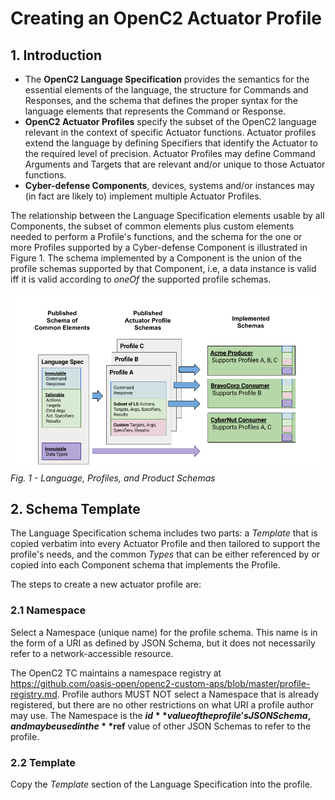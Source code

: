 # Creating an OpenC2 Actuator Profile
## 1. Introduction
* The **OpenC2 Language Specification** provides the semantics for the essential elements
of the language, the structure for Commands and Responses, and the schema that defines the
proper syntax for the language elements that represents the Command or Response.
* **OpenC2 Actuator Profiles** specify the subset of the OpenC2 language relevant in the
context of specific Actuator functions. Actuator profiles extend the language by defining
Specifiers that identify the Actuator to the required level of precision. Actuator Profiles
may define Command Arguments and Targets that are relevant and/or unique to those Actuator functions.
* **Cyber-defense Components**, devices, systems and/or instances may (in fact are likely to)
implement multiple Actuator Profiles.

The relationship between the Language Specification elements usable by all Components,
the subset of common elements plus custom elements needed to perform a Profile's functions,
and the schema for the one or more Profiles supported by a Cyber-defense Component
is illustrated in Figure 1.  The schema implemented by a Component is the union of the profile
schemas supported by that Component, i.e, a data instance is valid iff it is valid according
to *oneOf* the supported profile schemas.

![Resolver](images/resolver.png)
*Fig. 1 - Language, Profiles, and Product Schemas*
## 2. Schema Template
The Language Specification schema includes two parts: a *Template* that is copied verbatim
into every Actuator Profile and then tailored to support the profile's needs, and the common
*Types* that can be either referenced by or copied into each Component schema that implements
the Profile.

The steps to create a new actuator profile are:
### 2.1 Namespace
Select a Namespace (unique name) for the profile schema. This name is in the form of a URI as
defined by JSON Schema, but it does not necessarily refer to a network-accessible resource.

The OpenC2 TC maintains a namespace registry at
https://github.com/oasis-open/openc2-custom-aps/blob/master/profile-registry.md. Profile
authors MUST NOT select a Namespace that is already registered, but there are no other
restrictions on what URI a profile author may use.  The Namespace is the **$id** value
of the profile's JSON Schema, and may be used in the **$ref** value of other JSON Schemas
to refer to the profile.
### 2.2 Template
Copy the *Template* section of the Language Specification into the profile.
